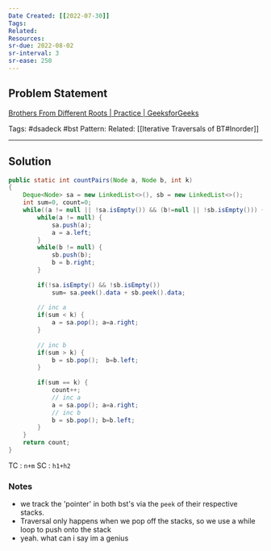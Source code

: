 ```yaml
---
Date Created: [[2022-07-30]]
Tags: 
Related: 
Resources: 
sr-due: 2022-08-02
sr-interval: 3
sr-ease: 250
---
```


## Problem Statement
[Brothers From Different Roots | Practice | GeeksforGeeks](https://practice.geeksforgeeks.org/problems/brothers-from-different-root/1)

Tags:  #dsadeck  #bst
Pattern: 
Related: [[Iterative Traversals of BT#Inorder]]

---

## Solution
``` java
public static int countPairs(Node a, Node b, int k)
{
	Deque<Node> sa = new LinkedList<>(), sb = new LinkedList<>();
	int sum=0, count=0;
	while((a != null || !sa.isEmpty()) && (b!=null || !sb.isEmpty())) {
		while(a != null) {
			sa.push(a);
			a = a.left;
		}
		while(b != null) {
			sb.push(b);
			b = b.right;
		}
		
		if(!sa.isEmpty() && !sb.isEmpty()) 
			sum= sa.peek().data + sb.peek().data;
		 
		// inc a
		if(sum < k) {
			a = sa.pop(); a=a.right;
		}
		
		// inc b
		if(sum > k) {
			b = sb.pop();  b=b.left;
		}
		
		if(sum == k) {
			count++;
			// inc a 
			a = sa.pop(); a=a.right;
			// inc b
			b = sb.pop(); b=b.left;
		}
	}
	return count;
}
```
TC : ` n+m `
SC : ` h1+h2 `

### Notes
- we track the 'pointer' in both bst's via the `peek` of their respective stacks. 
- Traversal only happens when we pop off the stacks, so we use a while loop to push onto the stack
- yeah. what can i say im a genius


